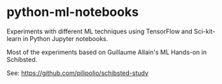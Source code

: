 # python-ml-notebooks

Experiments with different ML techniques using TensorFlow and Sci-kit-learn in Python Jupyter notebooks.

Most of the experiments based on Guillaume Allain's ML Hands-on in Schibsted. 

See: https://github.com/pilipolio/schibsted-study
